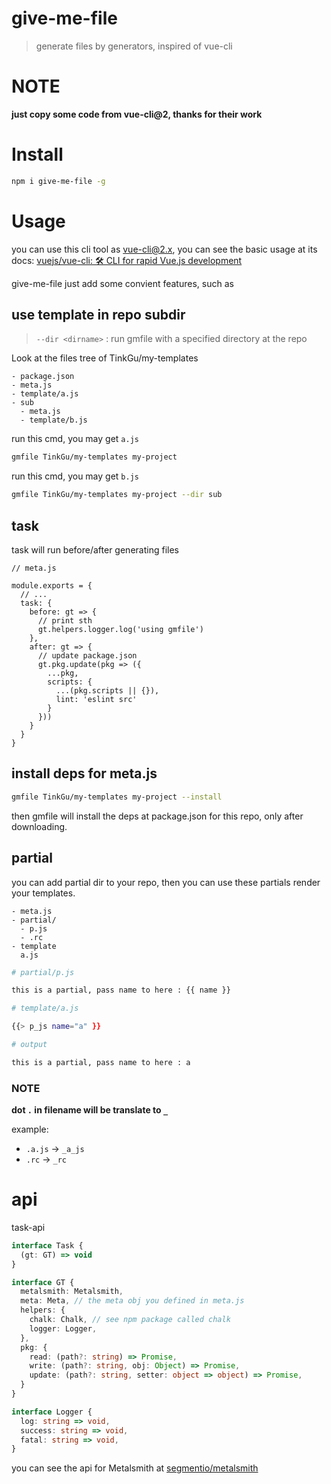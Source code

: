 # give-me-file

> generate files by generators, inspired of vue-cli

# NOTE

**just copy some code from vue-cli@2, thanks for their work**

# Install

```bash
npm i give-me-file -g
```

# Usage

you can use this cli tool as vue-cli@2.x, you can see the basic usage at its docs: [vuejs/vue\-cli: 🛠️ CLI for rapid Vue\.js development](https://github.com/vuejs/vue-cli)

give-me-file just add some convient features, such as

## use template in repo subdir

> `--dir <dirname>` : run gmfile with a specified directory at the repo

Look at the files tree of TinkGu/my-templates

```
- package.json
- meta.js
- template/a.js
- sub
  - meta.js
  - template/b.js
```

run this cmd, you may get `a.js`

```bash
gmfile TinkGu/my-templates my-project
```

run this cmd, you may get `b.js`

```bash
gmfile TinkGu/my-templates my-project --dir sub
```

## task

task will run before/after generating files

```javasript
// meta.js

module.exports = {
  // ...
  task: {
    before: gt => {
      // print sth
      gt.helpers.logger.log('using gmfile')
    },
    after: gt => {
      // update package.json
      gt.pkg.update(pkg => ({
        ...pkg,
        scripts: {
          ...(pkg.scripts || {}),
          lint: 'eslint src'
        }
      }))
    }
  }
}
```

## install deps for meta.js

```bash
gmfile TinkGu/my-templates my-project --install
```

then gmfile will install the deps at package.json for this repo, only after downloading.

## partial

you can add partial dir to your repo, then you can use these partials render your templates.

```
- meta.js
- partial/
  - p.js
  - .rc
- template
  a.js
```

```bash
# partial/p.js

this is a partial, pass name to here : {{ name }}
```

```bash
# template/a.js

{{> p_js name="a" }}
```

```bash
# output

this is a partial, pass name to here : a
```

### NOTE

**dot `.` in filename will be translate to `_`**

example:

- `.a.js` -> `_a_js`
- `.rc` -> `_rc`


# api

task-api

```typescript
interface Task {
  (gt: GT) => void
}

interface GT {
  metalsmith: Metalsmith,
  meta: Meta, // the meta obj you defined in meta.js
  helpers: {
    chalk: Chalk, // see npm package called chalk
    logger: Logger,
  },
  pkg: {
    read: (path?: string) => Promise,
    write: (path?: string, obj: Object) => Promise,
    update: (path?: string, setter: object => object) => Promise,
  }
}

interface Logger {
  log: string => void,
  success: string => void,
  fatal: string => void,
}
```

you can see the api for Metalsmith at  [segmentio/metalsmith](https://github.com/segmentio/metalsmith/blob/master/lib/index.js)
